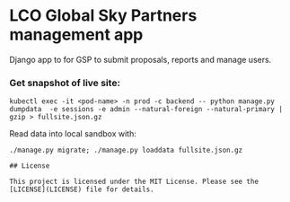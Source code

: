# LCO Global Sky Partners management app

Django app to for GSP to submit proposals, reports and manage users.


### Get snapshot of live site:

```
kubectl exec -it <pod-name> -n prod -c backend -- python manage.py dumpdata  -e sessions -e admin --natural-foreign --natural-primary | gzip > fullsite.json.gz
```

Read data into local sandbox with:
```
./manage.py migrate; ./manage.py loaddata fullsite.json.gz

## License

This project is licensed under the MIT License. Please see the
[LICENSE](LICENSE) file for details. 
